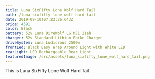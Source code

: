 ```yaml
---
title: Luna SixFifty Lone Wolf Hard Tail
path: /luna-sixfifty-lone-wolf-hard-tail
date: 2019-09-10T07:23:26.643Z
price: 4391
color: Black
battery: 52v Luna DireWolf LG MJ1 21ah
charger: 52v Standard Lithium Ebike Charger
driveSystem: Luna Ludicrous 2500w
frontLed: Black Easy Wrap Around Light with White LED
rearLight: LED Rechargeable Rear Light
featuredImage: /src/assets/luna_sixfifty_lone_wolf_hard_tail.png
---
```

This is Luna SixFifty Lone Wolf Hard Tail

